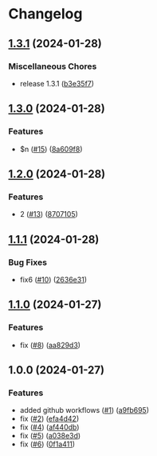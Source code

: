 # Changelog

## [1.3.1](https://github.com/ryanhanks-bestow/__a_test/compare/v1.3.0...v1.3.1) (2024-01-28)


### Miscellaneous Chores

* release 1.3.1 ([b3e35f7](https://github.com/ryanhanks-bestow/__a_test/commit/b3e35f7058d2834b73034f209967b33ab141b69d))

## [1.3.0](https://github.com/ryanhanks-bestow/__a_test/compare/v1.2.0...v1.3.0) (2024-01-28)


### Features

* $n ([#15](https://github.com/ryanhanks-bestow/__a_test/issues/15)) ([8a609f8](https://github.com/ryanhanks-bestow/__a_test/commit/8a609f8a7a291d0654c185aadf9ca0b898c81dba))

## [1.2.0](https://github.com/ryanhanks-bestow/__a_test/compare/v1.1.1...v1.2.0) (2024-01-28)


### Features

* 2 ([#13](https://github.com/ryanhanks-bestow/__a_test/issues/13)) ([8707105](https://github.com/ryanhanks-bestow/__a_test/commit/8707105a7651c334b9b5f1ea394bbd324317f6b9))

## [1.1.1](https://github.com/ryanhanks-bestow/__a_test/compare/v1.1.0...v1.1.1) (2024-01-28)


### Bug Fixes

* fix6 ([#10](https://github.com/ryanhanks-bestow/__a_test/issues/10)) ([2636e31](https://github.com/ryanhanks-bestow/__a_test/commit/2636e31d6f2142adc35b94bb3c838c99757a74a0))

## [1.1.0](https://github.com/ryanhanks-bestow/__a_test/compare/v1.0.0...v1.1.0) (2024-01-27)


### Features

* fix ([#8](https://github.com/ryanhanks-bestow/__a_test/issues/8)) ([aa829d3](https://github.com/ryanhanks-bestow/__a_test/commit/aa829d338a66cc64dbdd93398d321777f65308db))

## 1.0.0 (2024-01-27)


### Features

* added github workflows ([#1](https://github.com/ryanhanks-bestow/__a_test/issues/1)) ([a9fb695](https://github.com/ryanhanks-bestow/__a_test/commit/a9fb6955286862e77c9be7e420784c10a3a7098f))
* fix ([#2](https://github.com/ryanhanks-bestow/__a_test/issues/2)) ([efa4d42](https://github.com/ryanhanks-bestow/__a_test/commit/efa4d426920f334bf7e49a5395362ff74599b489))
* fix ([#4](https://github.com/ryanhanks-bestow/__a_test/issues/4)) ([af440db](https://github.com/ryanhanks-bestow/__a_test/commit/af440dbf3022d99c6734e81daf4f330820639591))
* fix ([#5](https://github.com/ryanhanks-bestow/__a_test/issues/5)) ([a038e3d](https://github.com/ryanhanks-bestow/__a_test/commit/a038e3d1bd238f790bd6a1a9d0bc511a531928e3))
* fix ([#6](https://github.com/ryanhanks-bestow/__a_test/issues/6)) ([0f1a411](https://github.com/ryanhanks-bestow/__a_test/commit/0f1a411bafdcd66ec5bb8ef765d1f55020ddcbf5))
